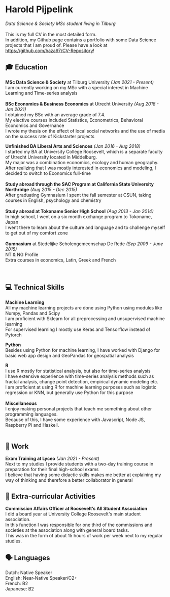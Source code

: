 # Harold Pijpelink
_Data Science & Society MSc student living in Tilburg_ <br>
<br>
This is my full CV in the most detailed form.<br>
In addition, my Github page contains a portfolio with some Data Science projects that I am proud of. Please have a look at https://github.com/haza97/CV-Repository!  <br>

## :mortar_board: Education 
**MSc Data Science & Society** at Tilburg University _(Jan 2021 - Present)_ <br>
I am currently working on my MSc with a special interest in Machine Learning and Time-series analysis
<br>
<br>
**BSc Economics & Business Economics** at Utrecht University  _(Aug 2018 - Jan 2021)_ <br>
I obtained my BSc with an average grade of 7.4. <br>
My elective courses included Statistics, Econometrics, Behavioral Economics and Governance <br>
I wrote my thesis on the effect of local social networks and the use of media on the success rate of Kickstarter projects
<br>
   
**Unfinished BA Liberal Arts and Sciences** _(Jan 2016 - Aug 2018)_ <br>
I started my BA at University College Roosevelt, which is a separate faculty of Utrecht University located in Middelburg.<br>
My major was a combination economics, ecology and human geography.<br>
After realizing that I was mostly interested in economics and modeling, I decided to switch to Economics full-time
<br>
<br>
**Study abroad through the SAC Program at California State University Northridge** _(Aug 2015 - Dec 2015)_ <br>
After graduating Gymnasium I spent the fall semester at CSUN, taking courses in English, psychology and chemistry
<br>
<br>
**Study abroad at Tokoname Senior High School** _(Aug 2013 - Jan 2014)_ <br>
In high school, I went on a six month exchange program to Tokoname, Japan <br>
I went there to learn about the culture and language and to challenge myself to get out of my comfort zone
<br>
<br>
**Gymnasium** at Stedelijke Scholengemeenschap De Rede _(Sep 2009 - June 2015)_ <br>
NT & NG Profile <br>
Extra courses in economics, Latin, Greek and French
<br>   
<br>
## :computer: Technical Skills
**Machine Learning** <br>
All my machine learning projects are done using Python using modules like Numpy, Pandas and Scipy<br>
I am proficient with Sklearn for all preprocessing and unsupervised machine learning <br>
For supervised learning I mostly use Keras and Tensorflow instead of Pytorch<br>


**Python** <br>
Besides using Python for machine learning, I have worked with Django for basic web app design and GeoPandas for geospatial analysis<br>

**R** <br>
I use R mostly for statistical analysis, but also for time-series analysis  <br>
I have extensive experience with time-series analysis methods such as fractal analysis, change point detection, empirical dynamic modeling etc. 
<br>
I am proficient at using R for machine learning purposes such as logistic regression or KNN, but generally use Python for this purpose
<br>
<br>
**Miscellaneous** <br>
I enjoy making personal projects that teach me something about other programming languages. <br>
Because of this, I have some experience with Javascript, Node JS, Raspberry Pi and Haskell.
<br>
<br>
## :office: Work
**Exam Training at Lyceo** _(Jan 2021 - Present)_ <br>
Next to my studies I provide students with a two-day training course in preparation for their final high-school exams <br>
I believe that having some didactic skills makes me better at explaining my way of thinking and therefore a better collaborator in general<br>

## :pushpin: Extra-curricular Activities
**Commission Affairs Officer at Roosevelt’s All Student Association** <br>
I did a board year at University College Roosevelt's main student association.<br> 
In this function I was responsible for one third of the commissions and societies at the association along with general board tasks.<br>
This was in the form of about 15 hours of work per week next to my regular studies.<br>

## :speaking_head: Languages
Dutch: Native Speaker <br>
English: Near-Native Speaker/C2+ <br>
French: B2 <br>
Japanese: B2 <br>
